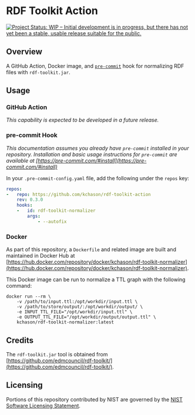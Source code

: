 # RDF Toolkit Action
<a href="https://www.repostatus.org/#wip"><img src="https://www.repostatus.org/badges/latest/wip.svg" alt="Project Status: WIP – Initial development is in progress, but there has not yet been a stable, usable release suitable for the public." /></a>

## Overview
A GitHub Action, Docker image, and [`pre-commit`](https://pre-commit.com/) hook for normalizing RDF files with `rdf-toolkit.jar`.

## Usage
### GitHub Action
_This capability is expected to be developed in a future release._

### pre-commit Hook
_This documentation assumes you already have `pre-commit` installed in your repository. Installation and basic usage instructions for `pre-commit` are available at [https://pre-commit.com/#install](https://pre-commit.com/#install)_

In your `.pre-commit-config.yaml` file, add the following under the `repos` key:

<!--
NOTE: When editing this YAML snippet, confirm the version lines up with the contents of setup.cfg.
-->
```yaml
repos:
-   repo: https://github.com/kchason/rdf-toolkit-action
    rev: 0.3.0
    hooks:
    -   id: rdf-toolkit-normalizer
        args:
            - --autofix
```

### Docker
As part of this repository, a `Dockerfile` and related image are built and maintained in Docker Hub at [https://hub.docker.com/repository/docker/kchason/rdf-toolkit-normalizer](https://hub.docker.com/repository/docker/kchason/rdf-toolkit-normalizer).

This Docker image can be run to normalize a TTL graph with the following command:
```shell
docker run --rm \
    -v /path/to/input.ttl:/opt/workdir/input.ttl \
    -v /path/to/store/output/:/opt/workdir/output/ \
    -e INPUT_TTL_FILE="/opt/workdir/input.ttl" \
    -e OUTPUT_TTL_FILE="/opt/workdir/output/output.ttl" \
    kchason/rdf-toolkit-normalizer:latest
```

## Credits
The `rdf-toolkit.jar` tool is obtained from [https://github.com/edmcouncil/rdf-toolkit/](https://github.com/edmcouncil/rdf-toolkit/).


## Licensing

Portions of this repository contributed by NIST are governed by the [NIST Software Licensing Statement](THIRD_PARTY_LICENSES.md#nist-software-licensing-statement).

